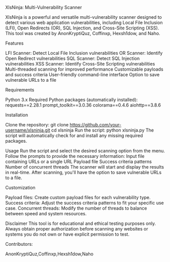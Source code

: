 XlsNinja: Multi-Vulnerability Scanner


XlsNinja is a powerful and versatile multi-vulnerability scanner designed to detect various web application vulnerabilities, including Local File Inclusion (LFI), Open Redirects (OR), SQL Injection, and Cross-Site Scripting (XSS). This tool was created by AnonKryptiQuz, Coffinxp, Hexsh1dow, and Naho.

Features

LFI Scanner: Detect Local File Inclusion vulnerabilities
OR Scanner: Identify Open Redirect vulnerabilities
SQL Scanner: Detect SQL Injection vulnerabilities
XSS Scanner: Identify Cross-Site Scripting vulnerabilities
Multi-threaded scanning for improved performance
Customizable payloads and success criteria
User-friendly command-line interface
Option to save vulnerable URLs to a file

Requirements

Python 3.x
Required Python packages (automatically installed):
requests==2.28.1
prompt_toolkit==3.0.36
colorama==0.4.6
aiohttp==3.8.6

Installation

Clone the repository:
git clone https://github.com/your-username/xlsninja.git
cd xlsninja
Run the script:
python xlsninja.py
The script will automatically check for and install any missing required packages.

Usage
Run the script and select the desired scanning option from the menu.
Follow the prompts to provide the necessary information:
Input file containing URLs or a single URL
Payload file
Success criteria patterns
Number of concurrent threads
The scanner will start and display the results in real-time.
After scanning, you'll have the option to save vulnerable URLs to a file.

Customization

Payload files: Create custom payload files for each vulnerability type.
Success criteria: Adjust the success criteria patterns to fit your specific use case.
Concurrent threads: Modify the number of threads to balance between speed and system resources.

Disclaimer
This tool is for educational and ethical testing purposes only. Always obtain proper authorization before scanning any websites or systems you do not own or have explicit permission to test.

Contributors:

AnonKryptiQuz,Coffinxp,Hexsh1dow,Naho
